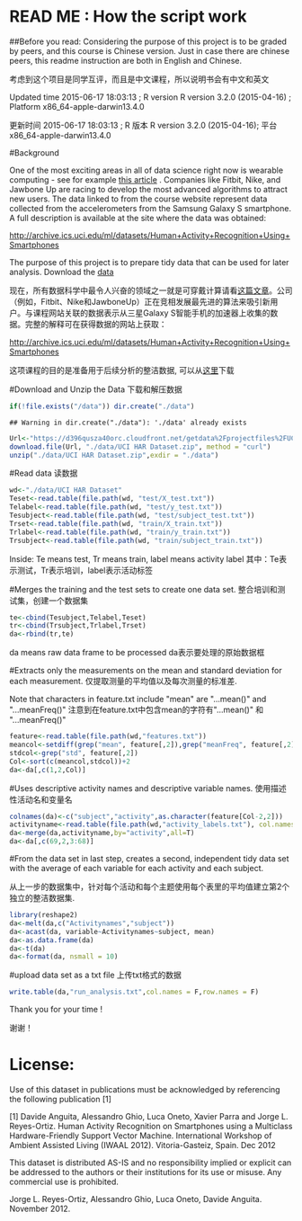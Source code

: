 # READ ME : How the script work

##Before you read:
Considering the purpose of this project is to be graded by peers, and this course is Chinese version. Just in case there are chinese peers, this readme instruction are both in English and Chinese.

考虑到这个项目是同学互评，而且是中文课程，所以说明书会有中文和英文



Updated time 2015-06-17 18:03:13 ; R version R version 3.2.0 (2015-04-16) ; Platform x86_64-apple-darwin13.4.0

更新时间 2015-06-17 18:03:13 ; R 版本 R version 3.2.0 (2015-04-16); 平台 x86_64-apple-darwin13.4.0

#Background 

One of the most exciting areas in all of data science right now is wearable computing - see for example [this article](http://www.insideactivitytracking.com/data-science-activity-tracking-and-the-battle-for-the-worlds-top-sports-brand/) . Companies like Fitbit, Nike, and Jawbone Up are racing to develop the most advanced algorithms to attract new users. The data linked to from the course website represent data collected from the accelerometers from the Samsung Galaxy S smartphone. A full description is available at the site where the data was obtained: 

[http://archive.ics.uci.edu/ml/datasets/Human+Activity+Recognition+Using+Smartphones ](http://archive.ics.uci.edu/ml/datasets/Human+Activity+Recognition+Using+Smartphones )

The purpose of this project is to prepare tidy data that can be used for later analysis. Download the [data](https://d396qusza40orc.cloudfront.net/getdata%2Fprojectfiles%2FUCI%20HAR%20Dataset.zip) 


现在，所有数据科学中最令人兴奋的领域之一就是可穿戴计算请看[这篇文章](http://www.insideactivitytracking.com/data-science-activity-tracking-and-the-battle-for-the-worlds-top-sports-brand/)。公司（例如，Fitbit、Nike和JawboneUp）正在竞相发展最先进的算法来吸引新用户。与课程网站关联的数据表示从三星Galaxy S智能手机的加速器上收集的数据。完整的解释可在获得数据的网站上获取：

[http://archive.ics.uci.edu/ml/datasets/Human+Activity+Recognition+Using+Smartphones ](http://archive.ics.uci.edu/ml/datasets/Human+Activity+Recognition+Using+Smartphones )

这项课程的目的是准备用于后续分析的整洁数据, 可以从[这里](https://d396qusza40orc.cloudfront.net/getdata%2Fprojectfiles%2FUCI%20HAR%20Dataset.zip)下载

#Download and Unzip the Data
下载和解压数据


```r
if(!file.exists("/data")) dir.create("./data")
```

```
## Warning in dir.create("./data"): './data' already exists
```

```r
Url<-"https://d396qusza40orc.cloudfront.net/getdata%2Fprojectfiles%2FUCI%20HAR%20Dataset.zip"
download.file(Url, "./data/UCI HAR Dataset.zip", method = "curl")
unzip("./data/UCI HAR Dataset.zip",exdir = "./data")
```

#Read data
读数据


```r
wd<-"./data/UCI HAR Dataset"
Teset<-read.table(file.path(wd, "test/X_test.txt"))
Telabel<-read.table(file.path(wd, "test/y_test.txt"))
Tesubject<-read.table(file.path(wd, "test/subject_test.txt"))
Trset<-read.table(file.path(wd, "train/X_train.txt"))
Trlabel<-read.table(file.path(wd, "train/y_train.txt"))
Trsubject<-read.table(file.path(wd, "train/subject_train.txt"))
```

Inside: Te means test, Tr means train, label means activity label
其中：Te表示测试，Tr表示培训，label表示活动标签

#Merges the training and the test sets to create one data set.
整合培训和测试集，创建一个数据集


```r
te<-cbind(Tesubject,Telabel,Teset)
tr<-cbind(Trsubject,Trlabel,Trset)
da<-rbind(tr,te)
```

da means raw data frame to be processed
da表示要处理的原始数据框

#Extracts only the measurements on the mean and standard deviation for each measurement. 
仅提取测量的平均值以及每次测量的标准差.

Note that characters in feature.txt include "mean" are "...mean()" and "...meanFreq()"
注意到在feature.txt中包含mean的字符有"...mean()" 和 "...meanFreq()"


```r
feature<-read.table(file.path(wd,"features.txt"))
meancol<-setdiff(grep("mean", feature[,2]),grep("meanFreq", feature[,2]))
stdcol<-grep("std", feature[,2])
Col<-sort(c(meancol,stdcol))+2
da<-da[,c(1,2,Col)]
```

#Uses descriptive activity names and descriptive variable names. 
使用描述性活动名和变量名


```r
colnames(da)<-c("subject","activity",as.character(feature[Col-2,2]))
activityname<-read.table(file.path(wd,"activity_labels.txt"), col.names = c("activity","Activitynames"))
da<-merge(da,activityname,by="activity",all=T)
da<-da[,c(69,2,3:68)]
```

#From the data set in last step, creates a second, independent tidy data set with the average of each variable for each activity and each subject.

从上一步的数据集中，针对每个活动和每个主题使用每个表里的平均值建立第2个独立的整洁数据集.


```r
library(reshape2)
da<-melt(da,c("Activitynames","subject"))
da<-acast(da, variable~Activitynames~subject, mean)
da<-as.data.frame(da)
da<-t(da)
da<-format(da, nsmall = 10)
```


#upload data set as a txt file 
上传txt格式的数据


```r
write.table(da,"run_analysis.txt",col.names = F,row.names = F)
```

Thank you for your time !

谢谢！

License:
===============================================================================================
Use of this dataset in publications must be acknowledged by referencing the following publication [1] 

[1] Davide Anguita, Alessandro Ghio, Luca Oneto, Xavier Parra and Jorge L. Reyes-Ortiz. Human Activity Recognition on Smartphones using a Multiclass Hardware-Friendly Support Vector Machine. International Workshop of Ambient Assisted Living (IWAAL 2012). Vitoria-Gasteiz, Spain. Dec 2012

This dataset is distributed AS-IS and no responsibility implied or explicit can be addressed to the authors or their institutions for its use or misuse. Any commercial use is prohibited.

Jorge L. Reyes-Ortiz, Alessandro Ghio, Luca Oneto, Davide Anguita. November 2012.
